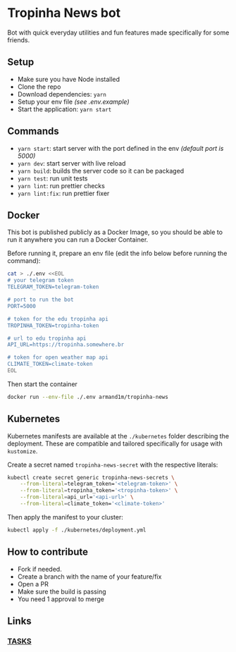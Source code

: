 # Tropinha News bot

Bot with quick everyday utilities and fun features made specifically for some friends.

## Setup

- Make sure you have Node installed
- Clone the repo
- Download dependencies: `yarn`
- Setup your env file _(see .env.example)_
- Start the application: `yarn start`

## Commands

- `yarn start`: start server with the port defined in the env _(default port is 5000)_
- `yarn dev`: start server with live reload
- `yarn build`: builds the server code so it can be packaged
- `yarn test`: run unit tests
- `yarn lint`: run prettier checks
- `yarn lint:fix`: run prettier fixer

## Docker

This bot is published publicly as a Docker Image, so you should be able to run it anywhere you can run a Docker Container.

Before running it, prepare an env file (edit the info below before running the command):

```sh
cat > ./.env <<EOL
# your telegram token
TELEGRAM_TOKEN=telegram-token

# port to run the bot
PORT=5000

# token for the edu tropinha api
TROPINHA_TOKEN=tropinha-token

# url to edu tropinha api
API_URL=https://tropinha.somewhere.br

# token for open weather map api
CLIMATE_TOKEN=climate-token
EOL
```

Then start the container

```sh
docker run --env-file ./.env armand1m/tropinha-news
```

## Kubernetes

Kubernetes manifests are available at the `./kubernetes` folder describing the deployment. These are compatible and tailored specifically for usage with `kustomize`.

Create a secret named `tropinha-news-secret` with the respective literals:

```sh
kubectl create secret generic tropinha-news-secrets \
    --from-literal=telegram_token='<telegram-token>' \
    --from-literal=tropinha_token='<tropinha-token>' \
    --from-literal=api_url='<api-url>' \
    --from-literal=climate_token='<climate-token>'
```

Then apply the manifest to your cluster:

```sh
kubectl apply -f ./kubernetes/deployment.yml
```

## How to contribute

- Fork if needed.
- Create a branch with the name of your feature/fix
- Open a PR
- Make sure the build is passing
- You need 1 approval to merge

## Links

### [TASKS](https://github.com/joaopedev/TropinhaNews/projects/1)
